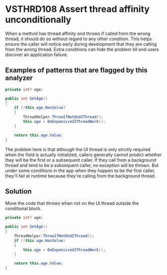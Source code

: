 # VSTHRD108 Assert thread affinity unconditionally

When a method has thread affinity and throws if called from the wrong thread, it should do so without regard to any other condition. This helps ensure the caller will notice early during development that they are calling from the wrong thread. Extra conditions can hide the problem till end users discover an application failure.

## Examples of patterns that are flagged by this analyzer

```csharp
private int? age;

public int GetAge()
{
    if (!this.age.HasValue)
    {
        ThreadHelper.ThrowIfNotOnUIThread();
        this.age = DoExpensiveUIThreadWork();
    }

    return this.age.Value;
}
```

The problem here is that although the UI thread is only strictly required when the field is actually initialized, callers generally cannot predict whether they will be the first or a subsequent caller. If they call from a background thread and tend to be a subsequent caller, no exception will be thrown. But under some conditions in the app when they happen to be the first caller, they'll fail at runtime because they're calling from the background thread.

## Solution

Move the code that throws when not on the UI thread outside the conditional block.

```csharp
private int? age;

public int GetAge()
{
    ThreadHelper.ThrowIfNotOnUIThread();
    if (!this.age.HasValue)
    {
        this.age = DoExpensiveUIThreadWork();
    }

    return this.age.Value;
}
```
